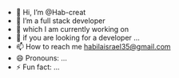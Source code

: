 - 👋 Hi, I’m @Hab-creat
- 👀 I’m a full stack developer 
- 🌱 which I am currently working on 
- 💞️ if you are looking for a developer ...
- 📫 How to reach me habilaisrael35@gmail.com
- 😄 Pronouns: ...
- ⚡ Fun fact: ...

<!---
Hab-creat/Hab-creat is a ✨ special ✨ repository because its `README.md` (this file) appears on your GitHub profile.
You can click the Preview link to take a look at your changes.
--->
